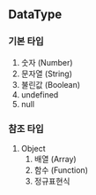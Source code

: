 ## DataType
### 기본 타입
1. 숫자 (Number)
2. 문자열 (String)
3. 불린값 (Boolean)
4. undefined
5. null
### 참조 타입
1. Object
   1. 배열 (Array)
   2. 함수 (Function)
   3. 정규표현식